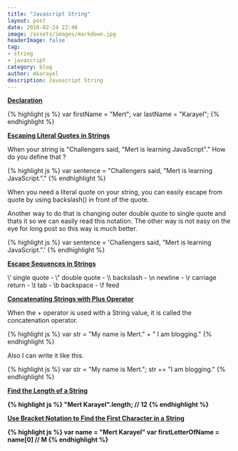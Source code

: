 ```yaml
---
title: "Javascript String"
layout: post
date: 2016-02-24 22:48
image: /assets/images/markdown.jpg
headerImage: false
tag:
- string
- javascript
category: blog
author: mkarayel
description: Javascript String
---
```


<b><u>Declaration</u></b>

{% highlight js %}
var firstName = "Mert";
var lastName = "Karayel";
{% endhighlight %}

<b><u>Escaping Literal Quotes in Strings</u></b>

When your string is "Challengers said, "Mert is learning JavaScript"." How do you define that ?

{% highlight js %}
var sentence = "Challengers said, \"Mert is learning JavaScript.\"."
{% endhighlight %}

When you need a literal quote on your string, you can easily escape from quote by using backslash(\) in front of the quote. 

Another way to do that is changing outer double quote to single quote and thats it so we can easily read this notation. The other way is not easy on the eye for long post so  this way is much better.

{% highlight js %}
var sentence = 'Challengers said, "Mert is learning JavaScript.".'
{% endhighlight %}

<b><u>Escape Sequences in Strings</u></b>

\\' single quote -
\\" double quote -
\\\\ backslash -
\n newline -
\r carriage return -
\t tab -
\b backspace -
\f feed

<b><u>Concatenating Strings with Plus Operator</u></b>

When the + operator is used with a String value, it is called the concatenation operator.

{% highlight js %}
var str = "My name is Mert." + " I am blogging."
{% endhighlight %}

Also I can write it like this.

{% highlight js %}
var str = "My name is Mert.";
str += "I am blogging."
{% endhighlight %}

<b><u>Find the Length of a String</u><b>

{% highlight js %}
"Mert Karayel".length; // 12
{% endhighlight %}

<b><u>Use Bracket Notation to Find the First Character in a String</u></b>

{% highlight js %}
var name = "Mert Karayel"
var firstLetterOfName = name[0] // M
{% endhighlight %}